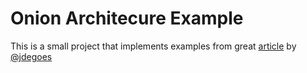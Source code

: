 # Onion Architecure Example

This is a small project that implements examples from great [article](http://degoes.net/articles/modern-fp-part-2) by [@jdegoes](https://github.com/jdegoes)
